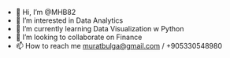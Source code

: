 - 👋 Hi, I’m @MHB82
- 👀 I’m interested in Data Analytics
- 🌱 I’m currently learning Data Visualization w Python 
- 💞️ I’m looking to collaborate on Finance
- 📫 How to reach me muratbulga@gmail.com / +905330548980

<!---
MHB82/MHB82 is a ✨ special ✨ repository because its `README.md` (this file) appears on your GitHub profile.
You can click the Preview link to take a look at your changes.
--->
